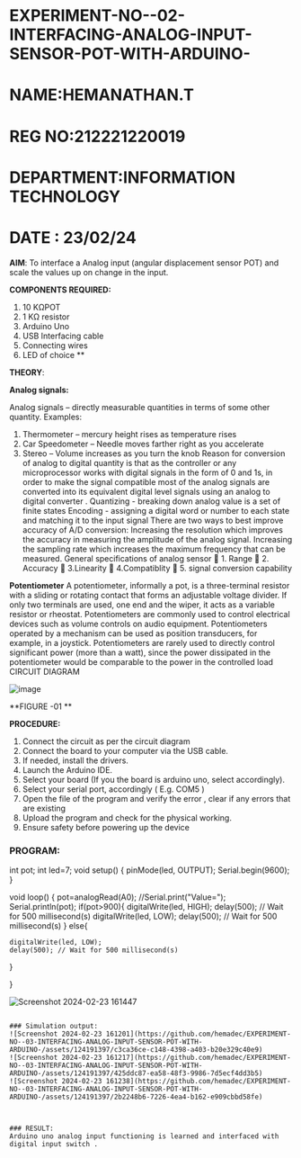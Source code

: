 # EXPERIMENT-NO--02-INTERFACING-ANALOG-INPUT-SENSOR-POT-WITH-ARDUINO-
# NAME:HEMANATHAN.T
# REG NO:212221220019
# DEPARTMENT:INFORMATION TECHNOLOGY
# DATE : 23/02/24


**AIM**:  To interface a Analog  input (angular displacement sensor POT) and scale the values up on change in the input.


**COMPONENTS REQUIRED:**
1.	10 KΩPOT
2.	1 KΩ resistor 
3.	Arduino Uno 
4.	USB Interfacing cable 
5.	Connecting wires 
6.	LED of choice 
**


**THEORY**: 

**Analog signals:**

Analog signals – directly measurable quantities in terms of some other quantity.
Examples:
1. Thermometer – mercury height rises as temperature rises
2. Car Speedometer – Needle moves farther right as you accelerate
3. Stereo – Volume increases as you turn the knob
Reason for conversion of analog to digital quantity is that as the controller or any microprocessor works with digital signals in the form of 0 and 1s, in order to make the signal compatible  most of the analog signals are converted into its equivalent digital level signals using an analog to digital converter .
Quantizing - breaking down analog value is a set of finite states
Encoding - assigning a digital word or number to each state and matching it to the input signal
 There are two ways to best improve accuracy of A/D conversion:
Increasing the resolution which improves the accuracy in measuring the amplitude of the analog signal.
Increasing the sampling rate which increases the maximum frequency that can be measured.
General specifications of analog sensor
	1. Range
	2. Accuracy
	3.Linearity
	4.Compatiblity
	5. signal conversion capability

**Potentiometer**
A potentiometer, informally a pot, is a three-terminal resistor with a sliding or rotating contact that forms an adjustable voltage divider. If only two terminals are used, one end and the wiper, it acts as a variable resistor or rheostat.
Potentiometers are commonly used to control electrical devices such as volume controls on audio equipment. Potentiometers operated by a mechanism can be used as position transducers, for example, in a joystick. Potentiometers are rarely used to directly control significant power (more than a watt), since the power dissipated in the potentiometer would be comparable to the power in the controlled load
CIRCUIT DIAGRAM





![image](https://user-images.githubusercontent.com/36288975/163530788-eec3cdc3-95e8-4d2d-8349-6d0ea4c9439c.png)

**FIGURE -01
**

**PROCEDURE:**

1.	Connect the circuit as per the circuit diagram 
2.	Connect the board to your computer via the USB cable.
3.	If needed, install the drivers.
4.	Launch the Arduino IDE.
5.	Select your board (If you the board is arduino uno, select accordingly).
6.	Select your serial port, accordingly ( E.g. COM5 )
7.	Open the file of the program  and verify the error , clear if any errors that are existing 
8.	Upload the program and check for the physical working. 
9.	Ensure safety before powering up the device 



### PROGRAM: 
int pot;
int led=7;
void setup()
{
  pinMode(led, OUTPUT);
  Serial.begin(9600);
}

void loop()
{
  pot=analogRead(A0);
  //Serial.print("Value=");
  Serial.println(pot);
  if(pot>900){
    digitalWrite(led, HIGH);
    delay(500); // Wait for 500 millisecond(s)
    digitalWrite(led, LOW);
    delay(500); // Wait for 500 millisecond(s)
  }
  else{
    
    digitalWrite(led, LOW);
    delay(500); // Wait for 500 millisecond(s)
  }
    
  
  
}

![Screenshot 2024-02-23 161447](https://github.com/hemadec/EXPERIMENT-NO--03-INTERFACING-ANALOG-INPUT-SENSOR-POT-WITH-ARDUINO-/assets/124191397/b3ee9e53-81c7-4b66-9b18-00166648ce2d)


```

### Simulation output:
![Screenshot 2024-02-23 161201](https://github.com/hemadec/EXPERIMENT-NO--03-INTERFACING-ANALOG-INPUT-SENSOR-POT-WITH-ARDUINO-/assets/124191397/c3ca36ce-c148-4398-a403-b20e329c40e9)
![Screenshot 2024-02-23 161217](https://github.com/hemadec/EXPERIMENT-NO--03-INTERFACING-ANALOG-INPUT-SENSOR-POT-WITH-ARDUINO-/assets/124191397/425ddc87-ea58-48f3-9986-7d5ecf4dd3b5)
![Screenshot 2024-02-23 161238](https://github.com/hemadec/EXPERIMENT-NO--03-INTERFACING-ANALOG-INPUT-SENSOR-POT-WITH-ARDUINO-/assets/124191397/2b2248b6-7226-4ea4-b162-e909cbbd58fe)



### RESULT:
Arduino uno analog input functioning is learned and interfaced with digital input switch .
